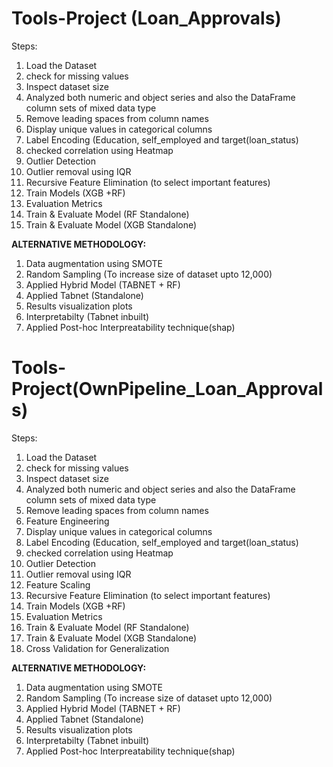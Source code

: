 # Tools-Project (Loan_Approvals)
Steps:
1) Load the Dataset 
2) check for missing values
3) Inspect dataset size
4) Analyzed both numeric and object series and also the DataFrame column sets of mixed data type
5) Remove leading spaces from column names
6) Display unique values in categorical columns
7) Label Encoding (Education, self_employed and target(loan_status)
8) checked correlation using Heatmap
9) Outlier Detection
10) Outlier removal using IQR
11) Recursive Feature Elimination (to select important features)
12) Train Models (XGB +RF)
13) Evaluation Metrics
14) Train & Evaluate Model (RF Standalone)
15) Train & Evaluate Model (XGB Standalone)
    
**ALTERNATIVE METHODOLOGY:**
1) Data augmentation using SMOTE
2) Random Sampling (To increase size of dataset upto 12,000)
3) Applied Hybrid Model (TABNET + RF)
4) Applied Tabnet (Standalone)
5) Results visualization plots
6) Interpretabilty (Tabnet inbuilt)
7) Applied Post-hoc Interpreatability technique(shap)


# Tools-Project(OwnPipeline_Loan_Approvals)

Steps:
1) Load the Dataset 
2) check for missing values
3) Inspect dataset size
4) Analyzed both numeric and object series and also the DataFrame column sets of mixed data type
5) Remove leading spaces from column names
6) Feature Engineering
7) Display unique values in categorical columns
8) Label Encoding (Education, self_employed and target(loan_status)
9) checked correlation using Heatmap
10) Outlier Detection
11) Outlier removal using IQR
12) Feature Scaling
13) Recursive Feature Elimination (to select important features)
14) Train Models (XGB +RF)
15) Evaluation Metrics
16) Train & Evaluate Model (RF Standalone)
17) Train & Evaluate Model (XGB Standalone)
18) Cross Validation for Generalization
    
**ALTERNATIVE METHODOLOGY:**
1) Data augmentation using SMOTE
2) Random Sampling (To increase size of dataset upto 12,000)
3) Applied Hybrid Model (TABNET + RF)
4) Applied Tabnet (Standalone)
5) Results visualization plots
6) Interpretabilty (Tabnet inbuilt)
7) Applied Post-hoc Interpreatability technique(shap)

